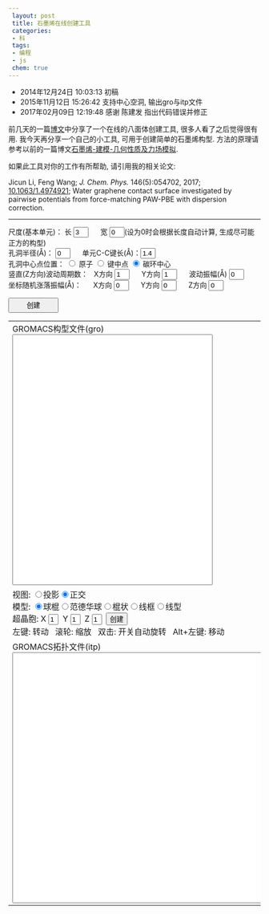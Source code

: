```yaml
---
 layout: post
 title: 石墨烯在线创建工具
 categories:
 - 科
 tags:
 - 编程
 - js
 chem: true
---
```


- 2014年12月24日 10:03:13 初稿
- 2015年11月12日 15:26:42 支持中心空洞, 输出gro与itp文件
- 2017年02月09日 12:19:48 感谢 陈建发 指出代码错误并修正

前几天的一篇[博文](http://jerkwin.github.io/2014/12/15/八面体与截角八面体团簇在线创建工具/)中分享了一个在线的八面体创建工具, 很多人看了之后觉得很有用. 我今天再分享一个自己的小工具, 可用于创建简单的石墨烯构型. 方法的原理请参考以前的一篇博文[石墨烯-建模-几何性质及力场模拟](http://jerkwin.github.io/2014/05/09/石墨烯-建模-几何性质及力场模拟/).

如果此工具对你的工作有所帮助, 请引用我的相关论文:

Jicun Li, Feng Wang; <em>J. Chem. Phys.</em> 146(5):054702, 2017; [10.1063/1.4974921](http://dx.doi.org/10.1063/1.4974921); Water graphene contact surface investigated by pairwise potentials from force-matching PAW-PBE with dispersion correction.

--------

尺度(基本单元)：
长 <input type="box" id="wid" value="3" style="width:30px;"/> &nbsp;&nbsp;&nbsp;&nbsp;
宽 <input type="box" id="hig" value="0" style="width:30px;"/>(设为0时会根据长度自动计算, 生成尽可能正方的构型) <br>
孔洞半径(&#197;)：   <input type="box" id="rcnt" value="0" style="width:30px;"/> &nbsp;&nbsp;&nbsp;&nbsp;
单元C-C键长(&#197;)：<input type="box" id="rcc" value="1.4" style="width:30px;"/> <br>
孔洞中心点位置：
<input type="radio" name="hole" value="Atom"/> 原子
<input type="radio" name="hole" value="Bond"/> 键中点
<input type="radio" name="hole" value="Ring" checked="checked"/> 碳环中心 <br>
竖直(Z方向)波动周期数：
&nbsp;&nbsp;X方向 <input type="box" id="cycX" value="1" style="width:30px;"/> &nbsp;&nbsp;&nbsp;&nbsp;
Y方向 <input type="box" id="cycY" value="1" style="width:30px;"/> &nbsp;&nbsp;&nbsp;&nbsp;
波动振幅(&#197;) <input type="box" id="cycZ" value="0" style="width:30px;"/> <br>
坐标随机涨落振幅(&#197;)：
&nbsp;&nbsp;&nbsp;&nbsp;&nbsp;X方向 <input type="box" id="ranX" value="0" style="width:30px;"/> &nbsp;&nbsp;&nbsp;&nbsp;
Y方向 <input type="box" id="ranY" value="0" style="width:30px;" /> &nbsp;&nbsp;&nbsp;&nbsp;
Z方向 <input type="box" id="ranZ" value="0" style="width:30px;"/> <br>

<input type="button" value="创建" onClick="genCoor()" style="width:100px; height:30px;" /> <br>

<table markdown="0"><tr>
	<td>
		GROMACS构型文件(gro)<br><textarea id="groCoor" style="width:400px; height:500px; resize: none"></textarea>
	</td>
	<td>
		<figure><figurecaption>结构</figurecaption><br>
		<script>
			ChemDoodle.default_backgroundColor = 'black';var Mol1=new ChemDoodle.TransformCanvas3D('Mol-1', 400,500);Mol1.specs.atoms_displayLabels_3D=true;Mol1.specs.atoms_resolution_3D = 15;Mol1.specs.bonds_resolution_3D = 15;Mol1.specs.shapes_color = '#fff';Mol1.specs.projectionPerspective_3D = false;Mol1.specs.set3DRepresentation('Ball and Stick');Mol1.specs.crystals_unitCellLineWidth = 1.5;Mol1.handle = null;Mol1.timeout = 15;Mol1.startAnimation = ChemDoodle._AnimatorCanvas.prototype.startAnimation;Mol1.stopAnimation = ChemDoodle._AnimatorCanvas.prototype.stopAnimation;Mol1.isRunning = ChemDoodle._AnimatorCanvas.prototype.isRunning;Mol1.dblclick = ChemDoodle.RotatorCanvas.prototype.dblclick;Mol1.nextFrame = function(delta){var matrix = [];ChemDoodle.lib.mat4.identity(matrix);var change = delta*Math.PI/15000;ChemDoodle.lib.mat4.rotate(matrix, change, [ 1, 0, 0 ]);ChemDoodle.lib.mat4.rotate(matrix, change, [ 0, 1, 0 ]);ChemDoodle.lib.mat4.rotate(matrix, change, [ 0, 0, 1 ]);ChemDoodle.lib.mat4.multiply(this.rotationMatrix, matrix)};var Fcif='';var cell=ChemDoodle.readCIF(Fcif, 1,1,1);Mol1.loadContent([cell.molecule], [cell.unitCell]);Mol1.startAnimation();var $=function(id){return document.getElementById(id)};function setSupercell1(){var cell=ChemDoodle.readCIF(Fcif, $("Mol1x").value, $("Mol1y").value, $("Mol1z").value);Mol1.loadContent([cell.molecule], [cell.unitCell]);Mol1.repaint()}function setModel1(model){Mol1.specs.set3DRepresentation(model);Mol1.setupScene();Mol1.repaint()}function setProj1(yesPers){Mol1.specs.projectionPerspective_3D = yesPers;Mol1.setupScene();Mol1.repaint()}
		</script>
	</td></tr>
<tr><td colspan="2">
	视图: <input type="radio" name="group2" onclick="setProj1(true)">投影<input type="radio" name="group2" onclick="setProj1(false)" checked="">正交<br>模型: <input type="radio" name="model" onclick="setModel1(&#39;Ball and Stick&#39;)" checked="">球棍<input type="radio" name="model" onclick="setModel1(&#39;van der Waals Spheres&#39;)">范德华球<input type="radio" name="model" onclick="setModel1(&#39;Stick&#39;)">棍状<input type="radio" name="model" onclick="setModel1(&#39;Wireframe&#39;)">线框<input type="radio" name="model" onclick="setModel1(&#39;Line&#39;)">线型<br>超晶胞: X <input type="text" style="width:20px;" id="Mol1x" value="1">&nbsp;&nbsp;Y <input type="text" style="width:20px;" id="Mol1y" value="1">&nbsp;&nbsp;Z <input type="text" style="width:20px;" id="Mol1z" value="1">&nbsp;&nbsp;<input type="button" value="创建" onclick="setSupercell1()"><br>左键: 转动&nbsp;&nbsp; 滚轮: 缩放&nbsp;&nbsp; 双击: 开关自动旋转&nbsp;&nbsp; Alt+左键: 移动
</td></tr>
<tr><td colspan="2">
	GROMACS拓扑文件(itp)<br>
	<textarea id="itp" style="width:820px; height:500px; resize: none"></textarea>
</td></tr>
</table>

<script>
var $=function(id){return document.getElementById(id)};

function genCoor() {

	var i, j, k, X0, Y0,
		M=parseInt($("wid").value), N=parseInt($("hig").value),
		a=parseFloat($("rcc").value), Rcnt=parseFloat($("rcnt").value),
		Xcyc=parseFloat($("cycX").value), Xran=parseFloat($("ranX").value),
		Ycyc=parseFloat($("cycY").value), Yran=parseFloat($("ranY").value),
		Zcyc=parseFloat($("cycZ").value), Zran=parseFloat($("ranZ").value),
		Icnt=3, Tcnt,
		cnt=document.getElementsByName("hole")

	if(cnt[0].checked) { Icnt=1; Tcnt=cnt[0].value }
	if(cnt[1].checked) { Icnt=2; Tcnt=cnt[1].value }
	if(cnt[2].checked) { Icnt=3; Tcnt=cnt[2].value }

	if(N===0) N=parseInt(Math.round(Math.sqrt(3)*M/3.))

	var t=Math.sqrt(3)/4., X=[], Y=[]

	X[1]=0+t;               Y[1]=1/2.;
	X[4]=0+t;               Y[4]=5/2.;
	X[2]=Math.sqrt(3)/2.+t; Y[2]=1.;
	X[3]=Math.sqrt(3)/2.+t; Y[3]=2.;

	var Wid=Math.sqrt(3)*a, Hig=3.*a
	for(k=1; k<=4; k++) { X[k] *=a; Y[k] *= a }

	var colNum=M, rowNum=N,
		Xbox=colNum*Wid,  Ybox=rowNum*Hig,
		Xcnt=Xbox/2.+t*a, Ycnt=Ybox/2.

	Xcyc *= 2.*Math.PI/Xbox
	Ycyc *= 2.*Math.PI/Ybox

	if(M%2!=N%2) {
		     if(Icnt==2) Xcnt -= Wid/2.
		else if(Icnt==1) Ycnt += a
	} else {
		     if(Icnt==1) Ycnt += a/2.
		else if(Icnt==3) Xcnt -= Wid/2.
	}

	var Natm=0, Ninc=0, inc=[], Iinc=[], col=[], row=[], Xatm=[], Yatm=[], Zatm=[]
	for(j=0; j<N; j++) {
		Y0=j*Hig
		for(i=0; i<M; i++) {
			X0=i*Wid
			for(k=1; k<=4; k++) {
				Natm++; Iinc[Natm]=0
				col[Natm]=i+1;      row[Natm]=j+1
				Xatm[Natm]=X[k]+X0; Yatm[Natm]=Y[k]+Y0; Zatm[Natm]=Zcyc
				if(Xcyc>0.) Zatm[Natm] *= Math.sin(Xatm[Natm]*Xcyc)
				if(Ycyc>0.) Zatm[Natm] *= Math.sin(Yatm[Natm]*Ycyc)
				if( Math.pow(Xatm[Natm]-Xcnt,2)+Math.pow(Yatm[Natm]-Ycnt,2)>Math.pow(Rcnt,2) ) {
					Ninc++; Iinc[Natm]=Ninc
				}
			}
		}
	}

	var Fmol="GRA: "+M+" "+N+" Rcc="+fmtNum(a,5.3)+" Rhole="+fmtNum(Rcnt,5.3)+" Center: "+Tcnt+fmtNum(Xcnt,12.6)+fmtNum(Ycnt,12.6)+"\n"+Ninc+"\n"
		Fcif='data_GRA\n'+Ninc+'\n_symmetry_space_group_name_\' \''
		+'\n_cell_length_a '+Xbox+'\n_cell_length_b '+Ybox+'\n_cell_length_c '+10*a
		+'\n_cell_angle_alpha 90\n_cell_angle_beta  90\n_cell_angle_gamma 90'
		+'\nloop_\n_atom_site_label\n_atom_site_type_symbol\n_atom_site_fract_x\n_atom_site_fract_y\n_atom_site_fract_z\n'
	j=0
	for(i=1; i<=Natm; i++) { if(Iinc[i]) {
		j++
		if(Xran) Xatm[i] += normRand(0, Xran)
		if(Yran) Yatm[i] += normRand(0, Yran)
		if(Zran) Zatm[i] += normRand(0, Zran)
		Fmol += "    1GRA   Cgra"+fmtNum(j,5.0) + fmtNum(Xatm[i]*0.1,8.3) + fmtNum(Yatm[i]*0.1,8.3) + fmtNum(Zatm[i]*0.1,8.3) + "\n"
		Fcif += "GRA C"+fmtNum(Xatm[i]/Xbox,8.3) + fmtNum(Yatm[i]/Ybox,8.3) + fmtNum(Zatm[i]*.1/a,8.3)+'\n'
	}}
	Fmol += fmtNum(M*Wid*.1,12.6)+fmtNum(N*Hig*.1,12.6)+fmtNum(2*a*.1,12.6)+'\n'
	Fcif += "GRA O"+fmtNum(Xcnt/Xbox,8.3) + fmtNum(Ycnt/Ybox,8.3) + fmtNum(0,8.3)+'\n'

	$("groCoor").value=Fmol
	cell=ChemDoodle.readCIF(Fcif, 1,1,1);

	for (i=0; i<cell.molecule.atoms.length-1; i++) cell.molecule.atoms[i].altLabel = i+1;

	Mol1.loadContent([cell.molecule], [cell.unitCell])
	Mol1.startAnimation();

	var adj=[],
		Fitp='#include "oplsaa.ff/forcefield.itp"\n\n'
		+"[ atomtypes ]\n"
		+"; name   mass        charge  ptype    c6           c12\n"
		+"  Cgra   12.01070    0.000     A      0.0          0.0\n\n"
		+"[ moleculetype ]\n"
		+"; molname   nrexcl\n"
		+"  GRA       3\n\n"
		+'#define Bond_12   3    0.12708  980.81328     17.529\n'
		+'#define Bond_13   8    1          1.0\n'
		+'#define Angle     1  120.       151.71184\n'
		+'#define cisDih    1    0.        -0.8815688    2\n'
		+'#define trsDih    1  180.        12.5515816    2\n\n'
		+"[ atoms ]\n"
		+";   ID  AtmTyp  Res# ResName AtmName Chg# charge\n"

	for(i=1; i<=Natm; i++) adj[i]=[]

	Ninc=0
	for(i=1; i<=Natm; i++) {
		j=i%4
		if(j==1) {
			adj[i][1]=i+1
			adj[i][2]=getIdx(colNum, rowNum, col[i]-1, row[i], 2)
			adj[i][3]=getIdx(colNum, rowNum, col[i], row[i]-1, 4)
		} else if(j==2) {
			adj[i][1]=i-1;
			adj[i][2]=i+1;
			adj[i][3]=getIdx(colNum, rowNum, col[i]+1, row[i], 1)
		} else if(j==3) {
			adj[i][1]=i+1;
			adj[i][2]=i-1;
			adj[i][3]=getIdx(colNum, rowNum, col[i]+1, row[i], 4)
		} else if(j==0) {
			adj[i][1]=i-1;
			adj[i][2]=getIdx(colNum, rowNum, col[i]-1, row[i], 3)
			adj[i][3]=getIdx(colNum, rowNum, col[i], row[i]+1, 1)
		}
		if(Iinc[i]) { Ninc++; Fitp += fmtNum(Ninc,5)+"    Cgra    1    GRA     Cgra     1   0\n" }
	}

	Nbnd=0
	Fitp += "[ bonds ]\n; 1-2 Morse Bond\n"
	for(i=1; i<=Natm; i++) { if(Iinc[i]) {
		j=adj[i][1]; if(Iinc[j] && j>i) { Nbnd++; Fitp += fmtNum(Iinc[i],5)+fmtNum(Iinc[j],5)+'    Bond_12 ;#'+Nbnd+"\n" }
		j=adj[i][2]; if(Iinc[j] && j>i) { Nbnd++; Fitp += fmtNum(Iinc[i],5)+fmtNum(Iinc[j],5)+'    Bond_12 ;#'+Nbnd+"\n" }
		j=adj[i][3]; if(Iinc[j] && j>i) { Nbnd++; Fitp += fmtNum(Iinc[i],5)+fmtNum(Iinc[j],5)+'    Bond_12 ;#'+Nbnd+"\n" }
	}}

	N13=0
	Fitp += "; 1-3 Repulsion Bond\n"
	for(j=1; j<=Natm; j++) { if(Iinc[j]) {
		i=adj[j][1]; k=adj[j][2]; if(Iinc[i] && Iinc[k]) { N13++; Fitp += fmtNum(Math.min(Iinc[i],Iinc[k]),5)+fmtNum(Math.max(Iinc[i],Iinc[k]),5)+'    Bond_13 ;#'+N13+'\n' }
		i=adj[j][1]; k=adj[j][3]; if(Iinc[i] && Iinc[k]) { N13++; Fitp += fmtNum(Math.min(Iinc[i],Iinc[k]),5)+fmtNum(Math.max(Iinc[i],Iinc[k]),5)+'    Bond_13 ;#'+N13+'\n' }
		i=adj[j][2]; k=adj[j][3]; if(Iinc[i] && Iinc[k]) { N13++; Fitp += fmtNum(Math.min(Iinc[i],Iinc[k]),5)+fmtNum(Math.max(Iinc[i],Iinc[k]),5)+'    Bond_13 ;#'+N13+'\n' }
	}}

	Nang=0
	Fitp += "[ angles ]\n"
	for(j=1; j<=Natm; j++) { if(Iinc[j]) {
		i=adj[j][1]; k=adj[j][2]; if(Iinc[i] && Iinc[k]) { Nang++; Fitp += fmtNum(Math.min(Iinc[i],Iinc[k]),5)+fmtNum(Iinc[j],5)+fmtNum(Math.max(Iinc[i],Iinc[k]),5)+'    Angle ;#'+Nang+'\n' }
		i=adj[j][1]; k=adj[j][3]; if(Iinc[i] && Iinc[k]) { Nang++; Fitp += fmtNum(Math.min(Iinc[i],Iinc[k]),5)+fmtNum(Iinc[j],5)+fmtNum(Math.max(Iinc[i],Iinc[k]),5)+'    Angle ;#'+Nang+'\n' }
		i=adj[j][2]; k=adj[j][3]; if(Iinc[i] && Iinc[k]) { Nang++; Fitp += fmtNum(Math.min(Iinc[i],Iinc[k]),5)+fmtNum(Iinc[j],5)+fmtNum(Math.max(Iinc[i],Iinc[k]),5)+'    Angle ;#'+Nang+'\n' }
	}}

	Ndih=0; Ntrs=0; Ncis=0
	Fitp += "[ dihedrals ]\n"
	for(j=1; j<=Natm; j++) { if(Iinc[j]) {
		Xj=Xatm[j]; Yj=Yatm[j]
		for(kk=1; kk<=3; kk++) {
			k=adj[j][kk]
			if(Iinc[k] && k>j) {
				dXk=pbcCart(Xatm[k]-Xj, Xbox)
				dYk=pbcCart(Yatm[k]-Yj, Ybox)
				for(ii=1; ii<=3; ii++) {
					i=adj[j][ii]
					if(Iinc[i] && i!=k) {
						dXi=pbcCart(Xatm[i]-Xj, Xbox)
						dYi=pbcCart(Yatm[i]-Yj, Ybox)
						for(ll=1; ll<=3; ll++) {
							l=adj[k][ll]
							if(Iinc[l] && l!=j) {
								Ndih++
								dXl=pbcCart(Xatm[l]-Xj, Xbox)
								dYl=pbcCart(Yatm[l]-Yj, Ybox)
								if( (dYk*dXi-dXk*dYi)*(dYk*dXl-dXk*dYl) >0.0 ) {
									Pdih='cisDih'; Ncis++
								} else { Pdih='trsDih'; Ntrs++ }
								Fitp += fmtNum(Iinc[i],5)+fmtNum(Iinc[j],5)+fmtNum(Iinc[k],5)+fmtNum(Iinc[l],5)+'    '+Pdih+' ;#'+Ndih+'\n'
							}
						}
					}
				}
			}
		}
	}}

	Fitp += "; #Bond: "+Nbnd+"/"+1.5*Natm+"  #Bond(1-3): "+N13+"/"+3*Natm
		  + "  #Angle: "+Nang+"/"+3*Natm+"  #Dihedral: "+Ndih+"(#Trs "+Ntrs+" #Cis "+Ncis+")/"+6*Natm
	$("itp").value=Fitp
}

function fmtNum(num, fmt) {
	var fmt=String(fmt), m=fmt.split(".")[0]
	num=num.toFixed(fmt.split(".")[1])
	if(num.length<m) num=Array(m-num.length+1).join(" ")+num
	return num
}

function normRand(mean, std) {
	var u=0.0, v=0.0, w=0.0, c=0.0;
	do { //获得两个（-1,1）的独立随机变量
		u=Math.random()*2-1.0;
		v=Math.random()*2-1.0;
		w=u*u+v*v;
	} while(w==0.0||w>=1.0)
	c=Math.sqrt((-2*Math.log(w))/w); //这里就是 Box-Muller转换
	//返回2个标准正态分布的随机数，封装进一个数组返回
	//当然，因为这个函数运行较快，也可以扔掉一个
	//return [u*c,v*c];
	return mean+ u*c *std;
}

function getIdx(colNum, rowNum, col, row, idx) {
	if(col==0) col=colNum; if(col>colNum) col=1
	if(row==0) row=rowNum; if(row>rowNum) row=1
	return 4*(colNum*(row-1)+col-1)+idx
}
function pbcCart(x, box) {
		 if(x> 0.5*box) x -= box
	else if(x<-0.5*box) x += box
	return x
}

</script>
